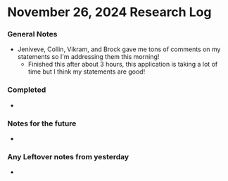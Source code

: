 # November 26, 2024 Research Log
### General Notes
* Jeniveve, Collin, Vikram, and Brock gave me tons of comments on my statements so I'm addressing them this morning!
  * Finished this after about 3 hours, this application is taking a lot of time but I think my statements are good!

### Completed
* 

### Notes for the future
* 

### Any Leftover notes from yesterday
* 

